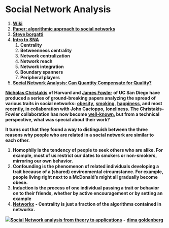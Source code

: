 # Social Network Analysis

1. [**Wiki**](https://en.wikipedia.org/wiki/Social_network)
2. [**Paper: algorithmic approach to social networks**](http://www.cs.carleton.edu/faculty/dlibenno/papers/thesis/thesis.pdf)
3. [**Steve borgatti**](https://sites.google.com/site/steveborgatti/home)
4. [**Intro to SNA**](http://www.orgnet.com/sna.html)
   1. **Centrality**
   2. **Betweenness centrality**
   3. **Network centralization**
   4. **Network reach**
   5. **Network integration**
   6. **Boundary spanners**
   7. **Peripheral players**
5. [**Social Network Analysis: Can Quantity Compensate for Quality?**](https://33bits.wordpress.com/2009/02/15/social-network-analysis-can-quantity-substitute-for-quality/)

[**Nicholas Christakis**](http://www.wjh.harvard.edu/soc/faculty/christakis/) **of Harvard and** [**James Fowler**](http://jhfowler.ucsd.edu/) **of UC San Diego have produced a series of ground-breaking papers analyzing the spread of various traits in social networks:** [**obesity**](http://content.nejm.org/cgi/content/full/357/4/370)**,** [**smoking**](http://content.nejm.org/cgi/content/full/358/21/2249)**,** [**happiness**](http://www.bmj.com/cgi/content/full/337/dec04_2/a2338)**, and most recently, in collaboration with John Cacioppo,** [**loneliness**](http://papers.ssrn.com/sol3/papers.cfm?abstract_id=1319108)**. The Christakis-Fowler collaboration has now become** [**well-known**](http://jhfowler.ucsd.edu/science_friendship_as_a_health_factor.pdf)**, but from a technical perspective, what was special about their work?**

**It turns out that they found a way to distinguish between the three reasons why people who are related in a social network are similar to each other.**

1. **Homophily is the tendency of people to seek others who are alike. For example, most of us restrict our dates to smokers or non-smokers, mirroring our own behavior.**
2. **Confounding is the phenomenon of related individuals developing a trait because of a \(shared\) environmental circumstance. For example, people living right next to a McDonald’s might all gradually become obese.**
3. **Induction is the process of one individual passing a trait or behavior on to their friends, whether by active encouragement or by setting an example**
4. [**Networkx**](https://networkx.org/documentation//networkx-1.10/reference/algorithms.html) **- Centrality is just a fraction of the algorithms contained in networkx.**

![](https://lh3.googleusercontent.com/Z2U_f5O_A407pAxkfZzNLMDjm0LZbFa4bDs2qddvSE2HQ-UbaXHAMRAylOhM7AgblncrxGKHzFvT31O96jKfJ2QgxHK7ntItXsbOxEdlt8eL1HlLUKvvo1tG6kT-txQuxMyAYEif)[**Social Network analysis from theory to applications**](https://towardsdatascience.com/social-network-analysis-from-theory-to-applications-with-python-d12e9a34c2c7) **-** [**dima goldenberg**](https://www.linkedin.com/in/dimgold/)

